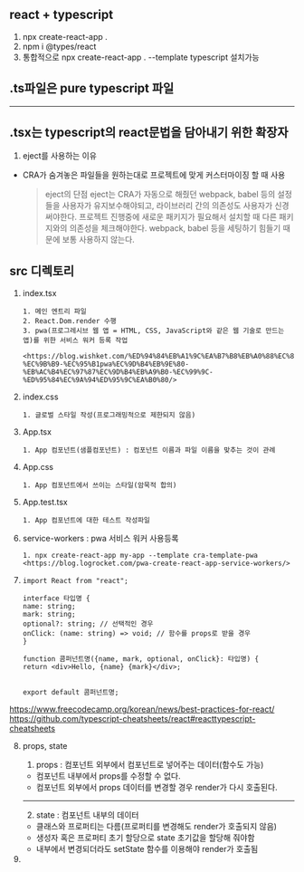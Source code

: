 ## react + typescript

1. npx create-react-app .
2. npm i @types/react
3. 통합적으로 npx create-react-app . --template typescript 설치가능


## .ts파일은 pure typescript 파일

-------------------------------------------------------------


## .tsx는 typescript의 react문법을 담아내기 위한 확장자

1. eject를 사용하는 이유

-   CRA가 숨겨놓은 파일들을 원하는대로 프로젝트에 맞게 커스터마이징 할 때 사용
    > eject의 단점
    > eject는 CRA가 자동으로 해줬던 webpack, babel 등의 설정들을 사용자가 유지보수해야되고,
    > 라이브러리 간의 의존성도 사용자가 신경써야한다.
    > 프로젝트 진행중에 새로운 패키지가 필요해서 설치할 때 다른 패키지와의 의존성을 체크해야한다.
    > webpack, babel 등을 세팅하기 힘들기 때문에 보통 사용하지 않는다.

## src 디렉토리

1.  index.tsx

    >

        1. 메인 엔트리 파일
        2. React.Dom.render 수행
        3. pwa(프로그레시브 웹 앱 = HTML, CSS, JavaScript와 같은 웹 기술로 만드는 앱)를 위한 서비스 워커 등록 작업  

        <https://blog.wishket.com/%ED%94%84%EB%A1%9C%EA%B7%B8%EB%A0%88%EC%8B%9C%EB%B8%8C-%EC%9B%B9-%EC%95%B1pwa%EC%9D%B4%EB%9E%80-%EB%AC%B4%EC%97%87%EC%9D%B4%EB%A9%B0-%EC%99%9C-%ED%95%84%EC%9A%94%ED%95%9C%EA%B0%80/>

2.  index.css

    >

        1. 글로벌 스타일 작성(프로그래밍적으로 제한되지 않음)

3.  App.tsx

    >

        1. App 컴포넌트(샘플컴포넌트) : 컴포넌트 이름과 파일 이름을 맞추는 것이 관례

4.  App.css

    >

        1. App 컴포넌트에서 쓰이는 스타일(암묵적 합의)

5.  App.test.tsx

    >

        1. App 컴포넌트에 대한 테스트 작성파일

6.  service-workers : pwa 서비스 워커 사용등록

    >

        1. npx create-react-app my-app --template cra-template-pwa
        <https://blog.logrocket.com/pwa-create-react-app-service-workers/>

7.  >   
        
        import React from "react";

        interface 타입명 {
        name: string;
        mark: string;
        optional?: string; // 선택적인 경우
        onClick: (name: string) => void; // 함수를 props로 받을 경우
        }

        function 콤퍼넌트명({name, mark, optional, onClick}: 타입명) {
        return <div>Hello, {name} {mark}</div>;


        export default 콤퍼넌트명;

        

<https://www.freecodecamp.org/korean/news/best-practices-for-react/>
<https://github.com/typescript-cheatsheets/react#reacttypescript-cheatsheets>


8. props, state

    1. props : 컴포넌트 외부에서 컴포넌트로 넣어주는 데이터(함수도 가능)

    - 컴포넌트 내부에서 props를 수정할 수 없다.
    - 컴포넌트 외부에서 props 데이터를 변경할 경우 render가 다시 호출된다.

    ------------------------------------------------------------------------    

    2. state : 컴포넌트 내부의 데이터

    - 클래스와 프로퍼티는 다름(프로퍼티를 변경해도 render가 호출되지 않음)
    - 생성자 혹은 프로퍼티 초기 할당으로 state 초기값을 할당해 줘야함
    - 내부에서 변경되더라도 setState 함수를 이용해야 render가 호출됨


9. 
